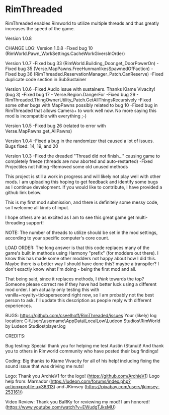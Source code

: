 # RimThreaded
RimThreaded enables Rimworld to utilize multiple threads and thus greatly increases the speed of the game.

Version 1.0.8

CHANGE LOG:
Version 1.0.8
-Fixed bug 10 (RimWorld.Pawn_WorkSettings.CacheWorkGiversInOrder)

Version 1.0.7
-Fixed bug 33 (RimWorld.Building_Door.get_DoorPowerOn)
-Fixed bug 35 (Verse.MapPawns.FreeHunmanlikesSpawnedOfFaction)
-Fixed bug 36 (RimThreaded.ReservationManager_Patch.CanReserve)
-Fixed duplicate code section in SubSustainer

Version 1.0.6
-Fixed Audio issue with sustainers. Thanks Kiame Vivacity! (bug 3)
-Fixed bug 17 - Verse.Region.DangerFor
-Fixed bug 29 - RimThreaded.ThingOwnerUtility_Patch.GetAllThingsRecursively
-Fixed some other bugs with MapPawns possibly related to bug 10
-Fixed bug in RimThreaded that allows Camera+ to work well now. No more saying this mod is incompatible with everything ;-)

Version 1.0.5
-Fixed bug 26 (related to error with Verse.MapPawns.get_AllPawns)

Version 1.0.4
-Fixed a bug in the randomizer that caused a lot of issues. Bugs fixed: 14, 19, and 20

Version 1.0.3
-Fixed the dreaded "Thread did not finish..." causing game to completely freeze (threads are now aborted and auto-restarted)
-Fixed Projectiles not hitting
-Removed some old unused methods

This project is still a work in progress and will likely not play well with other mods. I am uploading this hoping to get feedback and identify some bugs as I continue development. If you would like to contribute, I have provided a github link below.

This is my first mod submission, and there is definitely some messy code, so I welcome all kinds of input.

I hope others are as excited as I am to see this great game get multi-threading support!

NOTE: The number of threads to utilize should be set in the mod settings, according to your specific computer's core count.

LOAD ORDER:
The long answer is that this code replaces many of the game's built in methods using Harmony "prefix" (for modders out there). I know this has made some other modders not happy about how I did this. Maybe there is a better way I should have done this? maybe a transpiler? I don't exactly know what I'm doing - being the first mod and all.

That being said, since it replaces methods, I *think* towards the top? Someone please correct me if they have had better luck using a different mod order. I am actually only testing this with vanilla+royalty+tickspersecond right now, so I am probably not the best person to ask. I'll update this description as people reply with different experiences.

BUGS:
https://github.com/cseelhoff/RimThreaded/issues
Your (likely) log location: C:\Users\username\AppData\LocalLow\Ludeon Studios\RimWorld by Ludeon Studios\player.log

CREDITS:

Bug testing:
Special thank you for helping me test Austin (Stanui)!
And thank you to others in Rimworld community who have posted their bug findings!

Coding:
Big thanks to Kiame Vivacity for all of his help! including fixing the sound issue that was driving me nuts!

Logo:
Thank you ArchieV1 for the logo! (https://github.com/ArchieV1)
Logo help from: Marnador (https://ludeon.com/forums/index.php?action=profile;u=36313) and JKimsey (https://pixabay.com/users/jkimsey-253161/)

Video Review:
Thank you BaRKy for reviewing my mod! I am honored! (https://www.youtube.com/watch?v=EWudgTJksMU)